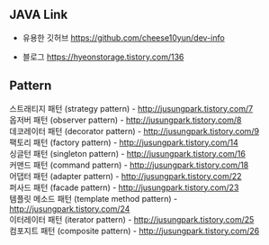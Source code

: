  JAVA Link
--------------
+ 유용한 깃허브
https://github.com/cheese10yun/dev-info

+ 블로그
https://hyeonstorage.tistory.com/136


Pattern
--------
스트래티지 패턴 (strategy pattern) - http://jusungpark.tistory.com/7   
옵저버 패턴 (observer pattern) - http://jusungpark.tistory.com/8   
데코레이터 패턴 (decorator pattern) - http://jusungpark.tistory.com/9   
팩토리 패턴 (factory pattern) - http://jusungpark.tistory.com/14   
싱글턴 패턴 (singleton pattern) - http://jusungpark.tistory.com/16   
커맨드 패턴 (command pattern) - http://jusungpark.tistory.com/18   
어댑터 패턴 (adapter pattern) - http://jusungpark.tistory.com/22   
퍼사드 패턴 (facade pattern) - http://jusungpark.tistory.com/23   
템플릿 메소드 패턴 (template method pattern) - http://jusungpark.tistory.com/24   
이터레이터 패턴 (iterator pattern) - http://jusungpark.tistory.com/25   
컴포지트 패턴 (composite pattern) - http://jusungpark.tistory.com/26   
